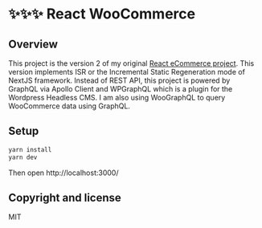 # :sparkles::sparkles::sparkles: React WooCommerce

## Overview

This project is the version 2 of my original [React eCommerce project](https://github.com/loq24/react-ecommerce). This version implements ISR or the Incremental Static Regeneration mode of NextJS framework. Instead of REST API, this project is powered by GraphQL via Apollo Client and WPGraphQL which is a plugin for the Wordpress Headless CMS. I am also using WooGraphQL to query WooCommerce data using GraphQL.

## Setup

```bash
yarn install
yarn dev
```

Then open http://localhost:3000/

## Copyright and license

MIT
